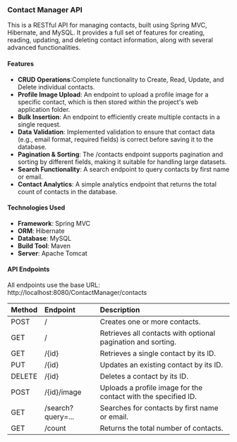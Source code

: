 ### **Contact Manager API**

This is a RESTful API for managing contacts, built using Spring MVC, Hibernate, and MySQL. It provides a full set of features for creating, reading, updating, and deleting contact information, along with several advanced functionalities.

#### **Features**

* **CRUD Operations**:Complete functionality to Create, Read, Update, and Delete individual contacts.  
* **Profile Image Upload**: An endpoint to upload a profile image for a specific contact, which is then stored within the project's web application folder.  
* **Bulk Insertion**: An endpoint to efficiently create multiple contacts in a single request.  
* **Data Validation**: Implemented validation to ensure that contact data (e.g., email format, required fields) is correct before saving it to the database.  
* **Pagination & Sorting**: The /contacts endpoint supports pagination and sorting by different fields, making it suitable for handling large datasets.  
* **Search Functionality**: A search endpoint to query contacts by first name or email.  
* **Contact Analytics**: A simple analytics endpoint that returns the total count of contacts in the database.

#### **Technologies Used**

* **Framework**: Spring MVC  
* **ORM**: Hibernate  
* **Database**: MySQL  
* **Build Tool**: Maven  
* **Server**: Apache Tomcat

#### 

#### **API Endpoints**

All endpoints use the base URL: http://localhost:8080/ContactManager/contacts

| Method | Endpoint | Description |
| :---- | :---- | :---- |
| POST | / | Creates one or more contacts. |
| GET | / | Retrieves all contacts with optional pagination and sorting. |
| GET | /{id} | Retrieves a single contact by its ID. |
| PUT | /{id} | Updates an existing contact by its ID. |
| DELETE | /{id} | Deletes a contact by its ID. |
| POST | /{id}/image | Uploads a profile image for the contact with the specified ID. |
| GET | /search?query=... | Searches for contacts by first name or email. |
| GET | /count | Returns the total number of contacts. |

